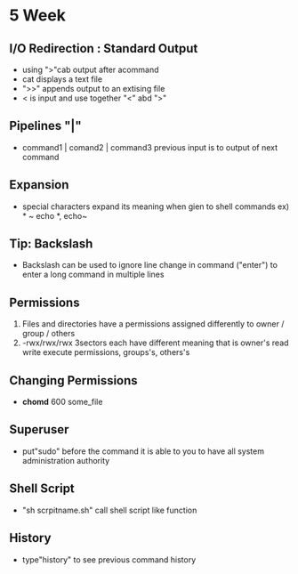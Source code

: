 # 5 Week
## I/O Redirection : Standard Output
- using ">"cab output after acommand
- cat displays a text file
- ">>" appends output to an extising file
- < is input and use together "<" abd ">"
## Pipelines "|"
- command1 | comand2 | command3
previous input is to output of next command
## Expansion
- special characters expand its meaning when gien to shell commands
ex) * ~    echo *, echo~
## Tip: Backslash
- Backslash can be used to ignore line change in command ("enter") to enter a long command in multiple lines
## Permissions
1. Files and directories have a permissions assigned differently to owner / group / others
2. -rwx/rwx/rwx  3sectors each have different meaning that is owner's read write execute permissions, groups's, others's
## Changing Permissions
- **chomd** 600 some_file
## Superuser
- put"sudo" before the command it is able to you to have all system administration authority
## Shell Script
- "sh scrpitname.sh" call shell script like function
## History
- type"history" to see previous command history
